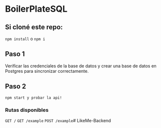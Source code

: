 # BoilerPlateSQL

## Si cloné este repo:
`npm install` o `npm i`

## Paso 1 
Verificar las credenciales de la base de datos y crear una base de datos en Postgres para sincronizar correctamente.

## Paso 2 

 `npm start y probar la api!`

 
 ### Rutas disponibles
 `GET /`
 `GET /example`
 `POST /example`# LikeMe-Backend
